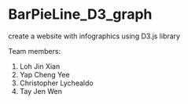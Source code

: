 # BarPieLine_D3_graph
create a website with infographics using D3.js library 

Team members:
  1. Loh Jin Xian 
  2. Yap Cheng Yee
  3. Christopher Lychealdo
  4. Tay Jen Wen 
